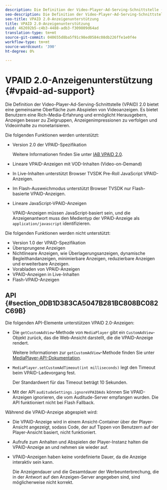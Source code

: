 ```yaml
---
description: Die Definition der Video-Player-Ad-Serving-Schnittstelle (VPAID) 2.0 bietet eine gemeinsame Oberfläche zum Abspielen von Videoanzeigen. Es bietet Benutzern eine Rich-Media-Erfahrung und ermöglicht Herausgebern, Anzeigen besser zu Zielgruppen, Anzeigenimpressionen zu verfolgen und Videoinhalte zu monetarisieren.
seo-description: Die Definition der Video-Player-Ad-Serving-Schnittstelle (VPAID) 2.0 bietet eine gemeinsame Oberfläche zum Abspielen von Videoanzeigen. Es bietet Benutzern eine Rich-Media-Erfahrung und ermöglicht Herausgebern, Anzeigen besser zu Zielgruppen, Anzeigenimpressionen zu verfolgen und Videoinhalte zu monetarisieren.
seo-title: VPAID 2.0-Anzeigenunterstützung
title: VPAID 2.0-Anzeigenunterstützung
uuid: 462692b5-c4b3-4488-adb3-f309809d64ad
translation-type: tm+mt
source-git-commit: 040655d8ba5f91c98ed0584c08db226ffe1e0f4e
workflow-type: tm+mt
source-wordcount: '390'
ht-degree: 0%

---
```



# VPAID 2.0-Anzeigenunterstützung {#vpaid-ad-support}

Die Definition der Video-Player-Ad-Serving-Schnittstelle (VPAID) 2.0 bietet eine gemeinsame Oberfläche zum Abspielen von Videoanzeigen. Es bietet Benutzern eine Rich-Media-Erfahrung und ermöglicht Herausgebern, Anzeigen besser zu Zielgruppen, Anzeigenimpressionen zu verfolgen und Videoinhalte zu monetarisieren.

Die folgenden Funktionen werden unterstützt:

* Version 2.0 der VPAID-Spezifikation

   Weitere Informationen finden Sie unter [IAB VPAID 2.0](https://www.iab.com/guidelines/digital-video-player-ad-interface-definition-vpaid-2-0/).
* Lineare VPAID-Anzeigen mit VOD-Inhalten (Video-on-Demand)
* In Live-Inhalten unterstützt Browser TVSDK Pre-Roll JavaScript VPAID-Anzeigen.
* Im Flash-Ausweichmodus unterstützt Browser TVSDK nur Flash-basierte VPAID-Anzeigen.
* Lineare JavaScript-VPAID-Anzeigen

   VPAID-Anzeigen müssen JavaScript-basiert sein, und die Anzeigenantwort muss den Medientyp der VPAID-Anzeige als `application/javascript` identifizieren.

Die folgenden Funktionen werden nicht unterstützt:

* Version 1.0 der VPAID-Spezifikation
* Übersprungene Anzeigen
* Nichtlineare Anzeigen, wie Überlagerungsanzeigen, dynamische Begleithandanzeigen, minimierbare Anzeigen, reduzierbare Anzeigen und erweiterbare Anzeigen.
* Vorabladen von VPAID-Anzeigen
* VPAID-Anzeigen in Live-Inhalten
* Flash-VPAID-Anzeigen

## API {#section_0DB1D383CA5047B281BC808BC082C69B}

Die folgenden API-Elemente unterstützen VPAID 2.0-Anzeigen:

* Die `getCustomAdView`-Methode von `MediaPlayer` gibt ein `CustomAdView`-Objekt zurück, das die Web-Ansicht darstellt, die die VPAID-Anzeige rendert.

   Weitere Informationen zur `getCustomAdView`-Methode finden Sie unter [MediaPlayer-API-Dokumentation](https://help.adobe.com/en_US/primetime/api/psdk/browser_tvsdk/AdobePSDK.MediaPlayer.html).

* `MediaPlayer.setCustomAdTimeout(int milliseconds)` legt den Timeout beim VPAID-Ladevorgang fest.

   Der Standardwert für das Timeout beträgt 10 Sekunden.

* Mit der API `auditudeSettings.ignoreVPAIDAds` können Sie VPAID-Anzeigen ignorieren, die vom Auditude-Server empfangen wurden. Die API funktioniert nicht bei Flash Fallback.

Während die VPAID-Anzeige abgespielt wird:

* Die VPAID-Anzeige wird in einem Ansicht-Container über der Player-Ansicht angezeigt, sodass Code, der auf Tippen von Benutzern auf der Player-Ansicht basiert, nicht funktioniert.
* Aufrufe zum Anhalten und Abspielen der Player-Instanz halten die VPAID-Anzeige an und nehmen sie wieder auf.
* VPAID-Anzeigen haben keine vordefinierte Dauer, da die Anzeige interaktiv sein kann.

   Die Anzeigendauer und die Gesamtdauer der Werbeunterbrechung, die in der Antwort auf den Anzeigen-Server angegeben sind, sind möglicherweise nicht korrekt.
